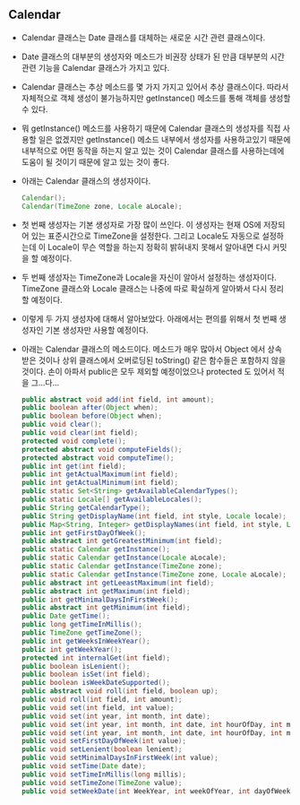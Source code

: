 ## Calendar

- Calendar 클래스는 Date 클래스를 대체하는 새로운 시간 관련 클래스이다.

- Date 클래스의 대부분의 생성자와 메소드가 비권장 상태가 된 만큼
  대부분의 시간 관련 기능을 Calendar 클래스가 가지고 있다.
  
- Calendar 클래스는 추상 메소드를 몇 가지 가지고 있어서 추상 클래스이다.
  따라서 자체적으로 객체 생성이 불가능하지만
  getInstance() 메소드를 통해 객체를 생성할 수 있다.

- 뭐 getInstance() 메소드를 사용하기 때문에 Calendar 클래스의 생성자를 직접 사용할 일은 없겠지만
  getInstance() 메소드 내부에서 생성자를 사용하고있기 때문에
  내부적으로 어떤 동작을 하는지 알고 있는 것이 Calendar 클래스를 사용하는데에
  도움이 될 것이기 때문에 알고 있는 것이 좋다.

- 아래는 Calendar 클래스의 생성자이다.

  ```java
  Calendar();
  Calendar(TimeZone zone, Locale aLocale);
  ```
  
- 첫 번째 생성자는 기본 생성자로 가장 많이 쓰인다.
  이 생성자는 현재 OS에 저장되어 있는 표준시간으로 TimeZone을 설정한다.
  그리고 Locale도 자동으로 설정하는데
  이 Locale이 무슨 역할을 하는지 정확히 밝혀내지 못해서 알아내면
  다시 커밋을 할 예정이다.
  
- 두 번째 생성자는 TimeZone과 Locale을 자신이 알아서 설정하는 생성자이다.
  TimeZone 클래스와 Locale 클래스는 나중에 따로 확실하게 알아봐서
  다시 정리할 예정이다.

- 이렇게 두 가지 생성자에 대해서 알아보았다.
  아래에서는 편의를 위해서 첫 번째 생성자인 기본 생성자만 사용할 예정이다.



- 아래는 Calendar 클래스의 메소드이다.
  메소드가 매우 많아서 Object 에서 상속 받은 것이나
  상위 클래스에서 오버로딩된 toString() 같은 함수들은 포함하지 않을 것이다.
  손이 아파서 public은 모두 제외할 예정이었으나 protected 도 있어서 적을 그...다...

  ```java
  public abstract void add(int field, int amount);
  public boolean after(Object when);
  public boolean before(Object when);
  public void clear();
  public void clear(int field);
  protected void complete();
  protected abstract void computeFields();
  protected abstract void computeTime();
  public int get(int field);
  public int getActualMaximum(int field);
  public int getActualMinimum(int field);
  public static Set<String> getAvailableCalendarTypes();
  public static Locale[] getAvailableLocales();
  public String getCalendarType();
  public String getDisplayName(int field, int style, Locale locale);
  public Map<String, Integer> getDisplayNames(int field, int style, Locale locale);
  public int getFirstDayOfWeek();
  public abstract int getGreatestMinimum(int field);
  public static Calendar getInstance();
  public static Calendar getInstance(Locale aLocale);
  public static Calendar getInstance(TimeZone zone);
  public static Calendar getInstance(TimeZone zone, Locale aLocale);
  public abstract int getLeeastMaximum(int field);
  public abstract int getMaximum(int field);
  public int getMinimalDaysInFirstWeek();
  public abstract int getMinimum(int field);
  public Date getTime();
  public long getTimeInMillis();
  public TimeZone getTimeZone();
  public int getWeeksInWeekYear();
  public int getWeekYear();
  protected int internalGet(int field);
  public boolean isLenient();
  public boolean isSet(int field);
  public boolean isWeekDateSupported();
  public abstract void roll(int field, boolean up);
  public void roll(int field, int amount);
  public void set(int field, int value);
  public void set(int year, int month, int date);
  public void set(int year, int month, int date, int hourOfDay, int minute);
  public void set(int year, int month, int date, int hourOfDay, int minute, int second);
  public void setFirstDayOfWeek(int value);
  public void setLenient(boolean lenient);
  public void setMinimalDaysInFirstWeek(int value);
  public void setTime(Date date);
  public void setTimeInMillis(long millis);
  public void setTimeZone(TimeZone value);
  public void setWeekDate(int WeekYear, int weekOfYear, int dayOfWeek);
  ```

  

  

